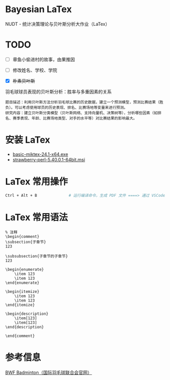# Bayesian LaTex
NUDT - 统计决策理论与贝叶斯分析大作业（LaTex）


# TODO
- [ ] 章鱼小偷进村的故事，由果推因
- [ ] 修改姓名、学校、学院
- [x] ~~朴素贝叶斯~~


羽毛球球员表现的贝叶斯分析：胜率与多重因素的关系
```
题目描述：利用贝叶斯方法分析羽毛球比赛的历史数据，建立一个预测模型，预测比赛结果（胜负）。可以考虑使用球员的历史表现、排名、比赛场地等变量来进行预测。
研究内容：建立贝叶斯分类模型（贝叶斯网络、支持向量机、决策树等），分析哪些因素（如排名、赛季表现、年龄、比赛场地类型、对手的水平等）对比赛结果的影响最大。
```



# 安装 LaTex
- [basic-miktex-24.1-x64.exe](https://mirrors.bfsu.edu.cn/CTAN/systems/win32/miktex/setup/windows-x64/basic-miktex-24.1-x64.exe)
- [strawberry-perl-5.40.0.1-64bit.msi](https://objects.githubusercontent.com/github-production-release-asset-2e65be/23202375/8486bfd5-d9e2-40cb-9209-7d3f39b77548?X-Amz-Algorithm=AWS4-HMAC-SHA256&X-Amz-Credential=releaseassetproduction%2F20241124%2Fus-east-1%2Fs3%2Faws4_request&X-Amz-Date=20241124T054013Z&X-Amz-Expires=300&X-Amz-Signature=52063408161cfef49d71dd3a262ed7abbfd6a476595637cfc27fb2f06df16ec4&X-Amz-SignedHeaders=host&response-content-disposition=attachment%3B%20filename%3Dstrawberry-perl-5.40.0.1-64bit.msi&response-content-type=application%2Foctet-stream)

# LaTex 常用操作
```bash
Ctrl + Alt + B              # 运行编译命令，生成 PDF 文件 ====> 通过 VSCode 的面板 Ctrl + Shift + P 再输入 Latex Workshop: Build LaTeX project 
```

# LaTex 常用语法
```
% 注释
\begin{comment}
\subsection{子章节}
123

\subsubsection{子章节的子章节}
123

\begin{enumerate}
	\item 123
	\item 123
\end{enumerate}

\begin{itemize}
	\item 123
	\item 123
\end{itemize}

\begin{description}
	\item[123]
	\item[123] 
\end{description}

\end{comment}
```

# 参考信息
[BWF Badminton（国际羽毛球联合会官网）](https://bwfbadminton.com/zh-cn/)